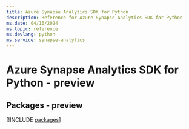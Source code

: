 ```yaml
---
title: Azure Synapse Analytics SDK for Python
description: Reference for Azure Synapse Analytics SDK for Python
ms.date: 04/16/2024
ms.topic: reference
ms.devlang: python
ms.service: synapse-analytics
---
```

# Azure Synapse Analytics SDK for Python - preview
## Packages - preview
[!INCLUDE [packages](synapse-analytics-index.md)]